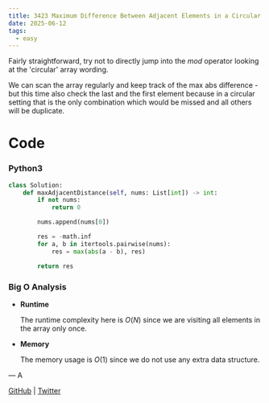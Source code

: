 ```yaml
---
title: 3423 Maximum Difference Between Adjacent Elements in a Circular Array
date: 2025-06-12
tags:
  - easy
---
```


Fairly straightforward, try not to directly jump into the $mod$ operator looking at the 'circular' array wording.

We can scan the array regularly and keep track of the max abs difference - but this time also check the last and the first element because in a circular setting that is the only combination which would be missed and all others will be duplicate.

# Code

### Python3

```python
class Solution:
    def maxAdjacentDistance(self, nums: List[int]) -> int:
        if not nums:
            return 0

        nums.append(nums[0])

        res = -math.inf
        for a, b in itertools.pairwise(nums):
            res = max(abs(a - b), res)

        return res
```

### Big O Analysis

- **Runtime**

  The runtime complexity here is $O(N)$ since we are visiting all elements in the array only once.

- **Memory**

  The memory usage is $O(1)$ since we do not use any extra data structure.

— A

[GitHub](https://github.com/athkdev) | [Twitter](https://twitter.com/athkdev)
